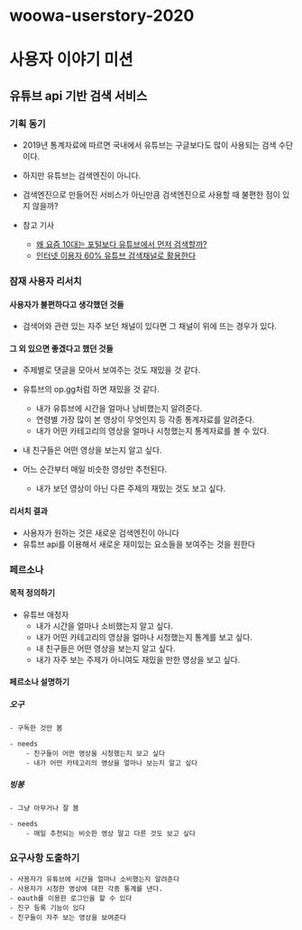 # woowa-userstory-2020
# 사용자 이야기 미션

## 유튜브 api 기반 검색 서비스

### 기획 동기

- 2019년 통계자료에 따르면 국내에서 유튜브는 구글보다도 많이 사용되는 검색 수단이다.
- 하지만 유튜브는 검색엔진이 아니다. 
- 검색엔진으로 만들어진 서비스가 아닌만큼 검색엔진으로 사용할 때 불편한 점이 있지 않을까?

- 참고 기사
    - [왜 요즘 10대는 포털보다 유튜브에서 먼저 검색할까?](https://ppss.kr/archives/147030)
    - [인터넷 이용자 60% 유튜브 검색채널로 활용한다](https://www.mk.co.kr/news/business/view/2019/03/152991/)

### 잠재 사용자 리서치

#### 사용자가 불편하다고 생각했던 것들

- 검색어와 관련 있는 자주 보던 채널이 있다면 그 채널이 위에 뜨는 경우가 있다.

#### 그 외 있으면 좋겠다고 했던 것들

- 주제별로 댓글을 모아서 보여주는 것도 재밌을 것 같다.

- 유튜브의 op.gg처럼 하면 재밌을 것 같다.
    - 내가 유튜브에 시간을 얼마나 낭비했는지 알려준다.
    - 연령별 가장 많이 본 영상이 무엇인지 등 각종 통계자료를 알려준다.
    - 내가 어떤 카테고리의 영상을 얼마나 시청했는지 통계자료를 볼 수 있다.

- 내 친구들은 어떤 영상을 보는지 알고 싶다.

- 어느 순간부터 매일 비슷한 영상만 추천된다.
    - 내가 보던 영상이 아닌 다른 주제의 재밌는 것도 보고 싶다.
    
#### 리서치 결과

- 사용자가 원하는 것은 새로운 검색엔진이 아니다
- 유튜브 api를 이용해서 새로운 재미있는 요소들을 보여주는 것을 원한다

### 페르소나

#### 목적 정의하기

- 유튜브 애청자
    - 내가 시간을 얼마나 소비했는지 알고 싶다.
    - 내가 어떤 카테고리의 영상을 얼마나 시청했는지 통계를 보고 싶다.
    - 내 친구들은 어떤 영상을 보는지 알고 싶다.
    - 내가 자주 보는 주제가 아니여도 재밌을 만한 영상을 보고 싶다.
    
#### 페르소나 설명하기

##### 오구 
    - 구독한 것만 봄

    - needs
        - 친구들이 어떤 영상을 시청했는지 보고 싶다
        - 내가 어떤 카테고리의 영상을 얼마나 보는지 알고 싶다

##### 빙봉
    - 그냥 아무거나 잘 봄
    
    - needs
        - 매일 추천되는 비슷한 영상 말고 다른 것도 보고 싶다

### 요구사항 도출하기

    - 사용자가 유튜브에 시간을 얼마나 소비했는지 알려준다
    - 사용자가 시청한 영상에 대한 각종 통계를 낸다.
    - oauth를 이용한 로그인을 할 수 있다
    - 친구 등록 기능이 있다
    - 친구들이 자주 보는 영상을 보여준다

